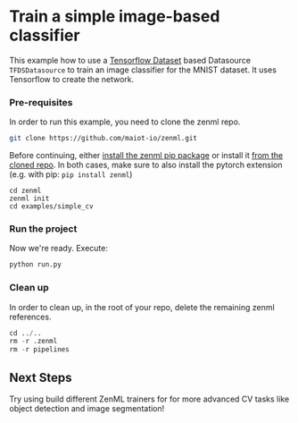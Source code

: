 # Train a simple image-based classifier
This example how to use a [Tensorflow Dataset](https://www.tensorflow.org/datasets) based Datasource `TFDSDatasource` to train an image classifier for the MNIST dataset.
It uses Tensorflow to create the network.

### Pre-requisites
In order to run this example, you need to clone the zenml repo.

```bash
git clone https://github.com/maiot-io/zenml.git
```

Before continuing, either [install the zenml pip package](https://docs.zenml.io/getting-started/installation.html) or install it [from the cloned repo](../../zenml/README.md). 
In both cases, make sure to also install the pytorch extension (e.g. with pip: `pip install zenml`)

```
cd zenml
zenml init
cd examples/simple_cv
```


### Run the project
Now we're ready. Execute:

```bash
python run.py
```


### Clean up
In order to clean up, in the root of your repo, delete the remaining zenml references.

```python
cd ../..
rm -r .zenml
rm -r pipelines
```

## Next Steps
Try using build different ZenML trainers for for more advanced CV tasks like object detection and image segmentation!